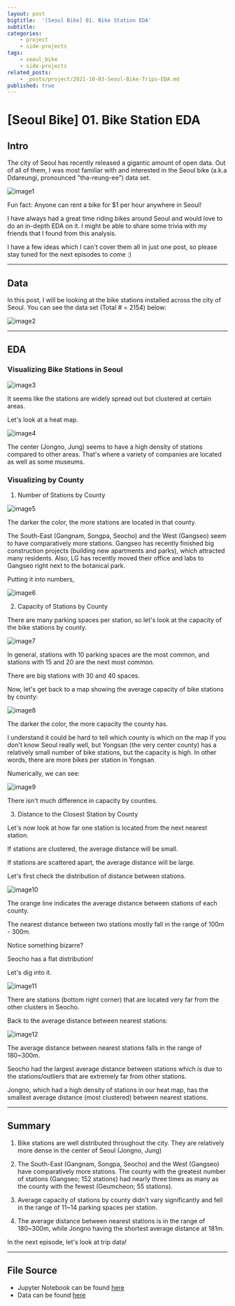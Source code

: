 ```yaml
---
layout: post
bigtitle:  '[Seoul Bike] 01. Bike Station EDA'
subtitle:   
categories:
    - project
    - side-projects
tags:
    - seoul_bike
    - side-projects
related_posts:
    - _posts/project/2021-10-03-Seoul-Bike-Trips-EDA.md
published: true
---
```



# [Seoul Bike] 01. Bike Station EDA

## Intro

The city of Seoul has recently released a gigantic amount of open data. Out of all of them, I was most familiar with and interested in the Seoul bike (a.k.a Ddareungi, pronounced "tha-reung-ee") data set.

![image1](/assets/img/project/Seoul_Station/1.JPG)

Fun fact: Anyone can rent a bike for $1 per hour anywhere in Seoul!


I have always had a great time riding bikes around Seoul and would love to do an in-depth EDA on it. I might be able to share some trivia with my friends that I found from this analysis.

I have a few ideas which I can't cover them all in just one post, so please stay tuned for the next episodes to come :)

---
## Data

In this post, I will be looking at the bike stations installed across the city of Seoul. You can see the data set (Total # = 2154) below:

![image2](/assets/img/project/Seoul_Station/2.JPG)

---
## EDA
### Visualizing Bike Stations in Seoul

![image3](/assets/img/project/Seoul_Station/3.JPG)

It seems like the stations are widely spread out but clustered at certain areas.


Let's look at a heat map.

![image4](/assets/img/project/Seoul_Station/4.JPG)

The center (Jongno, Jung) seems to have a high density of stations compared to other areas. That's where a variety of companies are located as well as some museums.

### Visualizing by County

1. Number of Stations by County

![image5](/assets/img/project/Seoul_Station/5.JPG)

The darker the color, the more stations are located in that county.

The South-East (Gangnam, Songpa, Seocho) and the West (Gangseo) seem to have comparatively more stations. Gangseo has recently finished big construction projects (building new apartments and parks), which attracted many residents. Also, LG has recently moved their office and labs to Gangseo right next to the botanical park.


Putting it into numbers,

![image6](/assets/img/project/Seoul_Station/6.JPG)

2. Capacity of Stations by County

There are many parking spaces per station, so let's look at the capacity of the bike stations by county.

![image7](/assets/img/project/Seoul_Station/7.JPG)

In general, stations with 10 parking spaces are the most common, and stations with 15 and 20 are the next most common.

There are big stations with 30 and 40 spaces.


Now, let's get back to a map showing the average capacity of bike stations by county:


![image8](/assets/img/project/Seoul_Station/8.JPG)

The darker the color, the more capacity the county has.

I understand it could be hard to tell which county is which on the map if you don't know Seoul really well, but Yongsan (the very center county) has a relatively small number of bike stations, but the capacity is high. In other words, there are more bikes per station in Yongsan.


Numerically, we can see:

![image9](/assets/img/project/Seoul_Station/9.JPG)

There isn't much difference in capacity by counties.


3.    Distance to the Closest Station by County


Let's now look at how far one station is located from the next nearest station.

If stations are clustered, the average distance will be small.

If stations are scattered apart, the average distance will be large.


Let's first check the distribution of distance between stations.

![image10](/assets/img/project/Seoul_Station/10.JPG)

The orange line indicates the average distance between stations of each county.

The nearest distance between two stations mostly fall in the range of 100m - 300m.


Notice something bizarre?

Seocho has a flat distribution!


Let's dig into it.

![image11](/assets/img/project/Seoul_Station/11.JPG)

There are stations (bottom right corner) that are located very far from the other clusters in Seocho.


Back to the average distance between nearest stations:

![image12](/assets/img/project/Seoul_Station/12.JPG)

The average distance between nearest stations falls in the range of 180~300m.

Seocho had the largest average distance between stations which is due to the stations/outliers that are extremely far from other stations.

Jongno, which had a high density of stations in our heat map, has the smallest average distance (most clustered) between nearest stations.

---
## Summary

1. Bike stations are well distributed throughout the city. They are relatively more dense in the center of Seoul (Jongno, Jung)

2. The South-East (Gangnam, Songpa, Seocho) and the West (Gangseo) have comparatively more stations. The county with the greatest number of stations (Gangseo; 152 stations) had nearly three times as many as the county with the fewest (Geumcheon; 55 stations).

3. Average capacity of stations by county didn't vary significantly and fell in the range of 11~14 parking spaces per station.

4. The average distance between nearest stations is in the range of 180~300m, while Jongno having the shortest average distance at 181m.


In the next episode, let's look at trip data!

---
## File Source

- Jupyter Notebook can be found [here](https://github.com/jiehwan94/Seoul_Bike_EDA)
- Data can be found [here](http://data.seoul.go.kr/dataList/OA-13252/F/1/datasetView.do)
